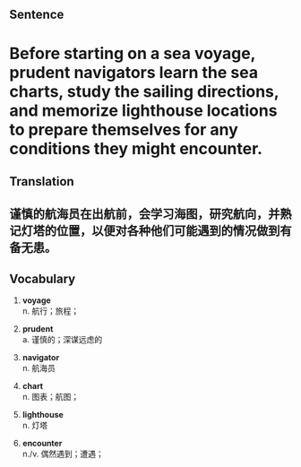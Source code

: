 ## Sentence

<h1>Before starting on a sea voyage, prudent navigators learn the sea charts, study the sailing directions, and memorize lighthouse locations to prepare themselves for any conditions they might encounter.</h1>

## Translation

<h2>谨慎的航海员在出航前，会学习海图，研究航向，并熟记灯塔的位置，以便对各种他们可能遇到的情况做到有备无患。</h2>


## Vocabulary     

1. **voyage**     
n. 航行；旅程；     

2. **prudent**      
a. 谨慎的；深谋远虑的      

3. **navigator**      
n. 航海员     

4. **chart**       
n. 图表；航图；      

5. **lighthouse**      
n. 灯塔       

6. **encounter**       
n./v. 偶然遇到；遭遇；      


